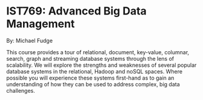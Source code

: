 # IST769: Advanced Big Data Management

By: Michael Fudge

This course provides a tour of relational, document, key-value, columnar, search, graph and streaming database systems through the lens of scalability. We will explore the strengths and weaknesses of several popular database systems in the relational, Hadoop and noSQL spaces. Where possible you will experience these systems first-hand as to gain an understanding of how they can be used to address complex, big data challenges.  

<!-- ## Topics

Unit | Topic
-----|-----
A | [Introduction and Reviewing Relational](content/A-Intro/index.md)  
B | [NoSQL Foundations](content/B-Foundations/index.md)
C | [Hadoop](content/C-Hadoop/index.md)
D | [Spark and Object Storage](content/D-Spark/index.md)
E | [Schema-Free SQL with Drill](content/E-Schemaless-SQL/index.md)
F | [Document Models](content/F-Document/index.md)
G | [Wide Column Store Models](content/G-Widecolumn/index.md)
H | [Key-Value Models](content/H-Keyvalue/index.md)
I | [Graph Models](content/I-Graph/index.md)
J | [Search Engine Models](content/J-Search/index.md)
K | Streaming Models


## Other Links

- [The NoSQL Guide](nosql.md) -->